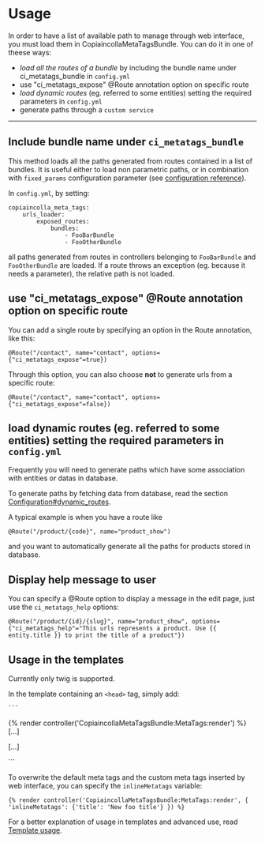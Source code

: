 Usage
====

In order to have a list of available path to manage through web interface, you must load them in CopiaincollaMetaTagsBundle. You can do it in one of theese ways:

- _load all the routes of a bundle_ by including the bundle name under ci_metatags_bundle in `config.yml`
- use "ci_metatags_expose" @Route annotation option on specific route
- _load dynamic routes_ (eg. referred to some entities) setting the required parameters in `config.yml`
- generate paths through a `custom service`

---

## Include bundle name under `ci_metatags_bundle`

This method loads all the paths generated from routes contained in a list of bundles. It is useful either to load non parametric paths, or in combination with `fixed_params` configuration parameter (see [configuration reference](Resources/doc/configuration.md#copiaincolla_meta_tags--urls_loader--exposed_routes)).

In `config.yml`, by setting:

```
copiaincolla_meta_tags:
    urls_loader:
        exposed_routes:
            bundles:
                - FooBarBundle
                - FooOtherBundle
```

all paths generated from routes in controllers belonging to `FooBarBundle` and `FooOtherBundle` are loaded. If a route throws an exception (eg. because it needs a parameter), the relative path is not loaded.

## use "ci_metatags_expose" @Route annotation option on specific route

You can add a single route by specifying an option in the Route annotation, like this:

```
@Route("/contact", name="contact", options={"ci_metatags_expose"=true})
```

Through this option, you can also choose __not__ to generate urls from a specific route:

```
@Route("/contact", name="contact", options={"ci_metatags_expose"=false})
```

## load dynamic routes (eg. referred to some entities) setting the required parameters in `config.yml`

Frequently you will need to generate paths which have some association with entities or datas in database.


To generate paths by fetching data from database, read the section [Configuration#dynamic_routes](Resources/doc/configuration.md#copiaincolla_meta_tags--urls_loader--parameters--dynamic_routes).

A typical example is when you have a route like

```
@Route("/product/{code}", name="product_show")
```

and you want to automatically generate all the paths for products stored in database.

## Display help message to user

You can specify a @Route option to display a message in the edit page, just use the `ci_metatags_help` options:

```
@Route("/product/{id}/{slug}", name="product_show", options={"ci_metatags_help"="This urls represents a product. Use {{ entity.title }} to print the title of a product"})
```


## Usage in the templates

Currently only twig is supported.

In the template containing an `<head>` tag, simply add:

    ```
<body>
<head>
    {% render controller('CopiaincollaMetaTagsBundle:MetaTags:render') %}
    [...]
</head>

[...]
</body>
```

To overwrite the default meta tags and the custom meta tags inserted by web interface, you can specify the `inlineMetatags` variable:

```
{% render controller('CopiaincollaMetaTagsBundle:MetaTags:render', { 'inlineMetatags': {'title': 'New foo title'} }) %}
```


For a better explanation of usage in templates and advanced use, read [Template usage](Resources/doc/template_usage.md).